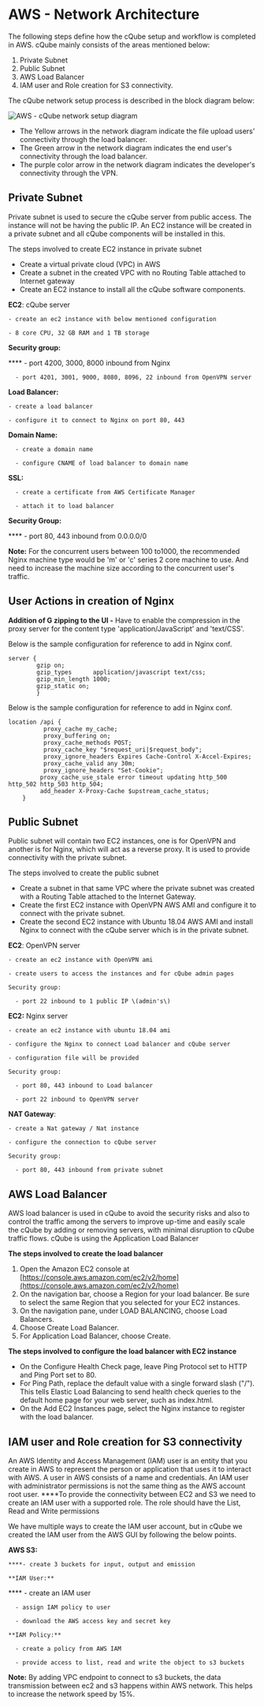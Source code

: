 # AWS - Network Architecture

The following steps define how the cQube setup and workflow is completed in AWS. cQube mainly consists of the areas mentioned below:

1. Private Subnet
2. Public Subnet
3. AWS Load Balancer
4. IAM user and Role creation for S3 connectivity.

The cQube network setup process is described in the block diagram below:

![AWS - cQube network setup diagram](https://lh4.googleusercontent.com/xZkyU-9oUYTjmVYDb7uLi5WVXl7t3Pf9okjTMWILPyl8r_e4YqJQnefgX-92LH2lMvxLWmq6ptaQ3ajB9cDbkur08cNnsL5vDZgIQUzQT_nZuwmM2KPZAIcsANSqsHJiyF3yjOl6=s0)

* The Yellow arrows in the network diagram indicate the file upload users’ connectivity through the load balancer.
* The Green arrow in the network diagram indicates the end user's connectivity through the load balancer.
* The purple color arrow in the network diagram indicates the developer's connectivity through the VPN.

## **Private Subnet**

Private subnet is used to secure the cQube server from public access. The instance will not be having the public IP. An EC2 instance will be created in a private subnet and all cQube components will be installed in this.

The steps involved to create EC2 instance in private subnet

* Create a virtual private cloud \(VPC\) in AWS 
* Create a subnet in the created VPC with no Routing Table attached to Internet gateway
* Create an EC2 instance to install all the cQube software components.

**EC2**: cQube server

    - create an ec2 instance with below mentioned configuration

    - 8 core CPU, 32 GB RAM and 1 TB storage

**Security group:**

 ****     - port 4200, 3000, 8000 inbound from Nginx 

      - port 4201, 3001, 9000, 8080, 8096, 22 inbound from OpenVPN server

**Load Balancer:**

    - create a load balancer 

    - configure it to connect to Nginx on port 80, 443

**Domain Name:** 

      - create a domain name

      - configure CNAME of load balancer to domain name

**SSL:**

      - create a certificate from AWS Certificate Manager

      - attach it to load balancer

**Security Group:**

   ****   - port 80, 443 inbound from 0.0.0.0/0

**Note:** For the concurrent users  between 100 to1000, the recommended Nginx machine type  would be 'm' or 'c' series 2 core machine to use. And need to increase the machine size according to the concurrent user's traffic.

## **User Actions in creation of Nginx**

**Addition of G zipping to the UI -** Have to enable the compression in the proxy server for the content type 'application/JavaScript' and 'text/CSS'.

Below is the sample configuration for reference to add in Nginx conf. 

```text
server {
        gzip on;
        gzip_types      application/javascript text/css;
        gzip_min_length 1000;
        gzip_static on;
        }
```

Below is the sample configuration for reference to add in Nginx conf.

```text
location /api {
          proxy_cache my_cache;
          proxy_buffering on;
          proxy_cache_methods POST;
          proxy_cache_key "$request_uri|$request_body";
          proxy_ignore_headers Expires Cache-Control X-Accel-Expires;
          proxy_cache_valid any 30m;
          proxy_ignore_headers "Set-Cookie";
         proxy_cache_use_stale error timeout updating http_500 http_502 http_503 http_504;
         add_header X-Proxy-Cache $upstream_cache_status;
    }
```

## **Public Subnet**

Public subnet will contain two EC2 instances, one is for OpenVPN and another is for Nginx, which will act as a reverse proxy. It is used to provide connectivity with the private subnet.

The steps involved to create the public subnet

* Create a subnet in that same VPC where the private subnet was created with a Routing Table attached to the Internet Gateway.
* Create the first EC2 instance with OpenVPN AWS AMI and configure it to connect with the private subnet.
* Create the second EC2 instance with Ubuntu 18.04 AWS AMI and install Nginx to connect with the cQube server which is in the private subnet.

**EC2**: OpenVPN server

    - create an ec2 instance with OpenVPN ami 

    - create users to access the instances and for cQube admin pages 

    Security group:

      - port 22 inbound to 1 public IP \(admin's\)

**EC2:** Nginx server

    - create an ec2 instance with ubuntu 18.04 ami

    - configure the Nginx to connect Load balancer and cQube server

    - configuration file will be provided

    Security group:

      - port 80, 443 inbound to Load balancer

      - port 22 inbound to OpenVPN server

**NAT Gateway**:

    - create a Nat gateway / Nat instance

    - configure the connection to cQube server

    Security group:

      - port 80, 443 inbound from private subnet

## **AWS Load Balancer** 

AWS load balancer is used in cQube to avoid the security risks and also to control the traffic among the servers to improve up-time and easily scale the cQube by adding or removing servers, with minimal disruption to cQube traffic flows. cQube is using the Application Load Balancer

**The steps involved to create the load balancer**

1. Open the Amazon EC2 console at [https://console.aws.amazon.com/ec2/v2/home](https://console.aws.amazon.com/ec2/v2/home)
2. On the navigation bar, choose a Region for your load balancer. Be sure to select the same Region that you selected for your EC2 instances.
3. On the navigation pane, under LOAD BALANCING, choose Load Balancers.
4. Choose Create Load Balancer.
5. For Application Load Balancer, choose Create.

**The steps involved to configure the load balancer with EC2 instance**

* On the Configure Health Check page, leave Ping Protocol set to HTTP and Ping Port set to 80.
* For Ping Path, replace the default value with a single forward slash \("/"\). This tells Elastic Load Balancing to send health check queries to the default home page for your web server, such as index.html.
* On the Add EC2 Instances page, select the Nginx instance to register with the load balancer.

## **IAM user and Role creation for S3 connectivity**

An AWS Identity and Access Management \(IAM\) user is an entity that you create in AWS to represent the person or application that uses it to interact with AWS. A user in AWS consists of a name and credentials. An IAM user with administrator permissions is not the same thing as the AWS account root user. ****To provide the connectivity between EC2 and S3 we need to create an IAM user with a supported role. The role should have the List, Read and Write permissions

We have multiple ways to create the IAM user account, but in cQube we created the IAM user from the AWS GUI by following the below points.

**AWS S3:**

    ****- create 3 buckets for input, output and emission

    **IAM User:**

   ****   - create an IAM user

      - assign IAM policy to user 

      - download the AWS access key and secret key

    **IAM Policy:**

      - create a policy from AWS IAM 

      - provide access to list, read and write the object to s3 buckets

  
**Note:** By adding VPC endpoint to connect to s3 buckets, the data transmission between ec2 and s3 happens within AWS network. This helps to increase the network speed by 15%.  


